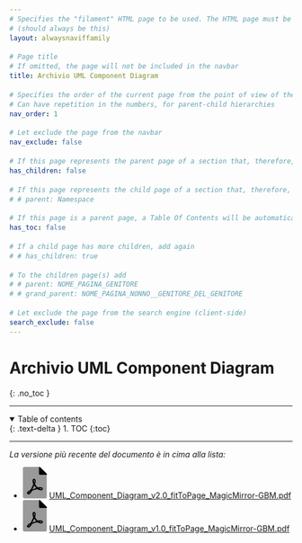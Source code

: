 ```yaml
---
# Specifies the "filament" HTML page to be used. The HTML page must be located in the "_layouts" folder.
# (should always be this)
layout: alwaysnaviffamily

# Page title
# If omitted, the page will not be included in the navbar
title: Archivio UML Component Diagram

# Specifies the order of the current page from the point of view of the navbar
# Can have repetition in the numbers, for parent-child hierarchies
nav_order: 1

# Let exclude the page from the navbar
nav_exclude: false

# If this page represents the parent page of a section that, therefore, has children, specify it in the following way
has_children: false

# If this page represents the child page of a section that, therefore, has ONE parent page, specify it in the following way
# # parent: Namespace

# If this page is a parent page, a Table Of Contents will be automatically generated containing all related child pages. Use the option below to disable this functionality.
has_toc: false

# If a child page has more children, add again
# # has_children: true

# To the children page(s) add
# # parent: NOME_PAGINA_GENITORE
# # grand_parent: NOME_PAGINA_NONNO__GENITORE_DEL_GENITORE

# Let exclude the page from the search engine (client-side)
search_exclude: false
---
```


# Archivio UML Component Diagram
{: .no_toc }

---

<!-- Table of contents -->
<details open markdown="block">
  <summary>
    Table of contents
  </summary>
  {: .text-delta }
1. TOC
{:toc}
</details>

---

_La versione più recente del documento è in cima alla lista:_

- ![file-pdf.svg](../assets/favicon/file-pdf.svg) [UML\_Component\_Diagram\_v2.0\_fitToPage\_MagicMirror-GBM.pdf](../assets/UMLComponentDiagram/UML_Component_Diagram_v2.0_fitToPage_MagicMirror-GBM.pdf)
- ![file-pdf.svg](../assets/favicon/file-pdf.svg) [UML\_Component\_Diagram\_v1.0\_fitToPage\_MagicMirror-GBM.pdf](../assets/UMLComponentDiagram/UML_Component_Diagram_v1.0_fitToPage_MagicMirror-GBM.pdf)

